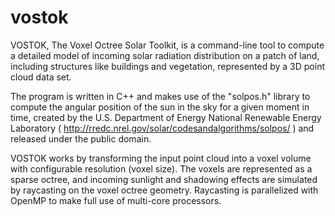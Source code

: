 # vostok
VOSTOK, The Voxel Octree Solar Toolkit, is a command-line tool to compute a detailed model of incoming solar radiation distribution on a patch of land, including structures like buildings and vegetation, represented by a 3D point cloud data set. 

The program is written in C++ and makes use of the "solpos.h" library to compute the angular position of the sun in the sky for a given moment in time, created by the U.S. Department of Energy National Renewable Energy Laboratory ( http://rredc.nrel.gov/solar/codesandalgorithms/solpos/ ) and released under the public domain.

VOSTOK works by transforming the input point cloud into a voxel volume with configurable resolution (voxel size). The voxels are represented as a sparse octree, and incoming sunlight and shadowing effects are simulated by raycasting on the voxel octree geometry. Raycasting is parallelized with OpenMP to make full use of multi-core processors.
